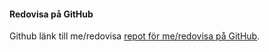 #### Redovisa på GitHub

Github länk till me/redovisa [repot för me/redovisa på GitHub](https://github.com/JohannaHolmberg/oophp/tree/master/content/redovisning).
